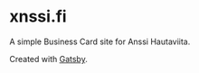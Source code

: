 # xnssi.fi

A simple Business Card site for Anssi Hautaviita.

Created with [Gatsby](https://www.gatsbyjs.com/).
